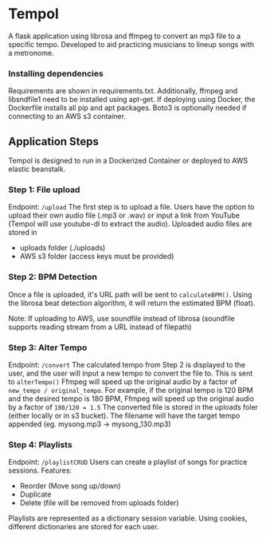 # Tempol
A flask application using librosa and ffmpeg to convert an mp3 file to a specific tempo. Developed to aid practicing musicians to lineup songs with a metronome.

### Installing dependencies 
Requirements are shown in requirements.txt. Additionally, ffmpeg and libsndfile1 need to be installed using apt-get. If deploying using Docker, the Dockerfile installs all pip and apt packages.
Boto3 is optionally needed if connecting to an AWS s3 container.

## Application Steps
Tempol is designed to run in a Dockerized Container or deployed to AWS elastic beanstalk.
 

### Step 1: File upload
Endpoint: `/upload`
The first step is to upload a file. Users have the option to upload their own audio file (.mp3 or .wav) or input a link from YouTube (Tempol will use youtube-dl to extract the audio).
Uploaded audio files are stored in
* uploads folder (./uploads)
* AWS s3 folder (access keys must be provided)


### Step 2: BPM Detection
Once a file is uploaded, it's URL path will be sent to `calculateBPM()`. Using the librosa beat detection algorithm, it will return the estimated BPM (float). 

Note: If uploading to AWS, use soundfile instead of librosa (soundfile supports reading stream from a URL instead of filepath)

### Step 3: Alter Tempo
Endpoint: `/convert`
The calculated tempo from Step 2 is displayed to the user, and the user will input a new tempo to convert the file to. This is sent to `alterTempo()`
Ffmpeg will speed up the original audio by a factor of `new_tempo / original_tempo`. For example, if the original tempo is 120 BPM and the desired tempo is 180 BPM, Ffmpeg will speed up the original audio by a factor of `180/120 = 1.5`
The converted file is stored in the uploads foler (either locally or in s3 bucket). The filename will have the target tempo appended (eg. mysong.mp3 -> mysong_130.mp3)

### Step 4: Playlists
Endpoint: `/playlistCRUD`
Users can create a playlist of songs for practice sessions. Features:
* Reorder (Move song up/down)
* Duplicate 
* Delete (file will be removed from uploads folder)

Playlists are represented as a dictionary session variable. Using cookies, different dictionaries are stored for each user.


